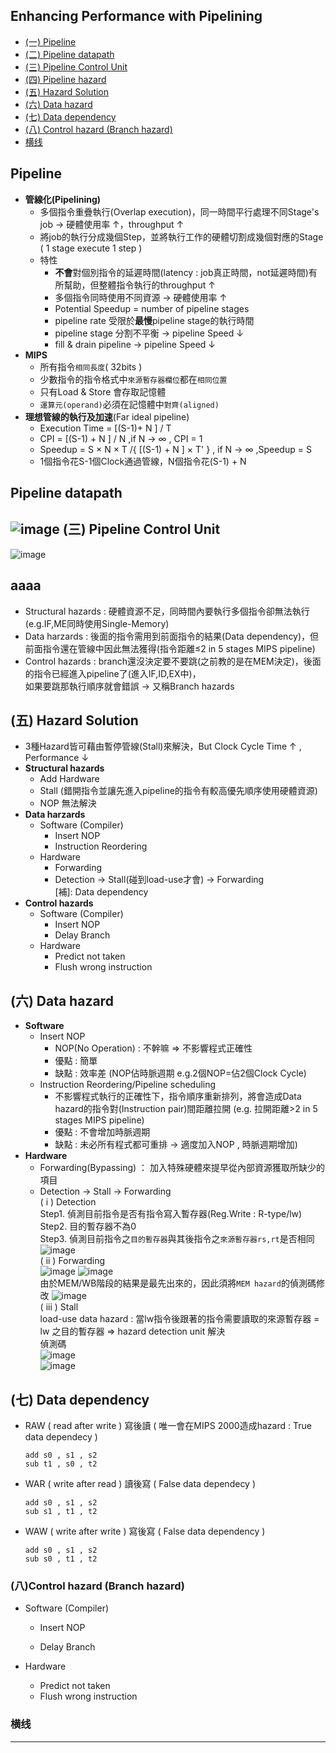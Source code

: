 ## Enhancing Performance with Pipelining
* [(一) Pipeline](#Pipeline)
* [(二) Pipeline datapath](#Pipeline-datapath)
* [(三) Pipeline Control Unit]()
* [(四) Pipeline hazard](#aaaa)
* [(五) Hazard Solution]()
* [(六) Data hazard]()
* [(七) Data dependency]()
* [(八) Control hazard (Branch hazard)]()
* [横线](#横线)

Pipeline
------
* **管線化(Pipelining)** 
   * 多個指令重疊執行(Overlap execution)，同一時間平行處理不同Stage's job → 硬體使用率 ↑，throughput ↑
   * 將job的執行分成幾個Step，並將執行工作的硬體切割成幾個對應的Stage ( 1 stage execute 1 step )
   * 特性
      * **不會**對個別指令的延遲時間(latency : job真正時間，not延遲時間)有所幫助，但整體指令執行的throughput ↑
      * 多個指令同時使用不同資源 → 硬體使用率 ↑
      * Potential Speedup = number of pipeline stages
      * pipeline rate 受限於**最慢**pipeline stage的執行時間
      * pipeline stage 分割不平衡 → pipeline Speed ↓
      * fill & drain pipeline → pipeline Speed ↓
* **MIPS**
   * 所有指令`相同長度`( 32bits )
   * 少數指令的指令格式中`來源暫存器欄位`都在`相同位置`
   * 只有Load & Store 會存取記憶體
   * `運算元(operand)`必須在記憶體中`對齊(aligned)`
* **理想管線的執行及加速**(Far ideal pipeline)
   * Execution Time = [(S-1)+ N ] / T
   * CPI = [(S-1) + N ] / N ,if N → ∞ , CPI = 1
   * Speedup = S × N × T /{ [(S-1) + N ] × T' } , if N → ∞ ,Speedup = S
   * 1個指令花S-1個Clock通過管線，N個指令花(S-1) + N  
   
Pipeline datapath
------
![image](https://user-images.githubusercontent.com/38349902/46470323-c712ed00-c808-11e8-82e7-b41e1719c42a.png)
(三) Pipeline Control Unit
------
![image](https://user-images.githubusercontent.com/38349902/46472178-ef054f00-c80e-11e8-97d1-a4d41ee9eb8d.png)  

aaaa
------
* Structural hazards : 硬體資源不足，同時間內要執行多個指令卻無法執行 (e.g.IF,ME同時使用Single-Memory)
* Data harzards : 後面的指令需用到前面指令的結果(Data dependency)，但前面指令還在管線中因此無法獲得(指令距離≤2 in 5 stages MIPS pipeline)
* Control hazards : branch還沒決定要不要跳(之前教的是在MEM決定)，後面的指令已經進入pipeline了(進入IF,ID,EX中)，  
                    如果要跳那執行順序就會錯誤 → 又稱Branch hazards  
                    
(五) Hazard Solution
------
* 3種Hazard皆可藉由暫停管線(Stall)來解決，But Clock Cycle Time ↑ , Performance ↓
* **Structural hazards**
  * Add Hardware
  * Stall (錯開指令並讓先進入pipeline的指令有較高優先順序使用硬體資源)
  * NOP 無法解決
* **Data harzards**
  * Software (Compiler)  
    * Insert NOP  
    * Instruction Reordering
  * Hardware  
    * Forwarding  
    * Detection → Stall(碰到load-use才會) → Forwarding  
    [補]: Data dependency
* **Control hazards**  
  * Software (Compiler)  
    * Insert NOP  
    * Delay Branch  
  * Hardware  
    * Predict not taken  
    * Flush wrong instruction
    
(六) Data hazard
------
* **Software**    
    * Insert NOP    
      * NOP(No Operation) : 不幹嘛 ⇒ 不影響程式正確性  
      * 優點 : 簡單  
      * 缺點 : 效率差 (NOP佔時脈週期 e.g.2個NOP=佔2個Clock Cycle)  
    * Instruction Reordering/Pipeline scheduling    
      * 不影響程式執行的正確性下，指令順序重新排列，將會造成Data hazard的指令對(Instruction pair)間距離拉開
        (e.g. 拉開距離>2 in 5 stages MIPS pipeline)  
      * 優點 : 不會增加時脈週期  
      * 缺點 : 未必所有程式都可重排 → 適度加入NOP , 時脈週期增加)
* **Hardware**    
    * Forwarding(Bypassing) ： 加入特殊硬體來提早從內部資源獲取所缺少的項目 
    * Detection → Stall → Forwarding     
     ( i ) Detection  
         Step1. 偵測目前指令是否有指令寫入暫存器(Reg.Write : R-type/lw)  
         Step2. 目的暫存器不為0  
         Step3. 偵測目前指令之`目的暫存器`與其後指令之`來源暫存器rs,rt`是否相同  
         ![image](https://user-images.githubusercontent.com/38349902/46531153-c04ead80-c8ce-11e8-88ad-95f3e2f667e0.png)   
     ( ii ) Forwarding  
         ![image](https://user-images.githubusercontent.com/38349902/46534011-48d24b80-c8d9-11e8-9b15-47795f52e7d1.png)
         ![image](https://user-images.githubusercontent.com/38349902/46534044-6b646480-c8d9-11e8-9182-3e0d5c8916ed.png)  
         由於MEM/WB階段的結果是最先出來的，因此須將`MEM hazard`的偵測碼修改
         ![image](https://user-images.githubusercontent.com/38349902/46534664-80da8e00-c8db-11e8-8273-067612b955f7.png)  
     ( iii ) Stall    
         load-use data hazard : 當lw指令後跟著的指令需要讀取的來源暫存器 = lw 之目的暫存器  ⇒ hazard detection unit 解決  
         偵測碼  
         ![image](https://user-images.githubusercontent.com/38349902/46537189-4117a480-c8e3-11e8-9737-e1fba7623333.png)  
         ![image](https://user-images.githubusercontent.com/38349902/46540921-45e15600-c8ed-11e8-8adc-09738a965be5.png)  
         
(七) Data dependency
------
* RAW ( read  after write ) 寫後讀 ( 唯一會在MIPS 2000造成hazard : True data dependecy )  
    ```
    add s0 , s1 , s2  
    sub t1 , s0 , t2
    ```
* WAR ( write after read  ) 讀後寫 ( False data dependecy )  
    ```
    add s0 , s1 , s2  
    sub s1 , t1 , t2
    ```
* WAW ( write after write ) 寫後寫 ( False data dependency )   
    ```
    add s0 , s1 , s2  
    sub s0 , t1 , t2  
    ```
### (八)Control hazard (Branch hazard)
* Software (Compiler)  
  * Insert NOP  
            
  * Delay Branch    
         
* Hardware  
  * Predict not taken  
  * Flush wrong instruction

### 横线
-----------



                
                

                


              


  
                
                


             
             
             
             
          
            
            
            

    

